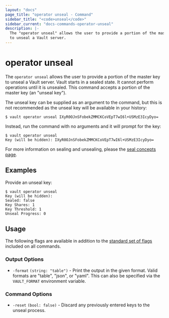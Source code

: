 ```yaml
---
layout: "docs"
page_title: "operator unseal - Command"
sidebar_title: "<code>unseal</code>"
sidebar_current: "docs-commands-operator-unseal"
description: |-
  The "operator unseal" allows the user to provide a portion of the master key
  to unseal a Vault server.
---
```


# operator unseal

The `operator unseal` allows the user to provide a portion of the master key to
unseal a Vault server. Vault starts in a sealed state. It cannot perform
operations until it is unsealed. This command accepts a portion of the master
key (an "unseal key").

The unseal key can be supplied as an argument to the command, but this is
not recommended as the unseal key will be available in your history:

```text
$ vault operator unseal IXyR0OJnSFobekZMMCKCoVEpT7wI6l+USMzE3IcyDyo=
```

Instead, run the command with no arguments and it will prompt for the key:

```text
$ vault operator unseal
Key (will be hidden): IXyR0OJnSFobekZMMCKCoVEpT7wI6l+USMzE3IcyDyo=
```

For more information on sealing and unsealing, please the [seal concepts
page](/docs/concepts/seal.html).


## Examples

Provide an unseal key:

```text
$ vault operator unseal
Key (will be hidden):
Sealed: false
Key Shares: 1
Key Threshold: 1
Unseal Progress: 0
```

## Usage

The following flags are available in addition to the [standard set of
flags](/docs/commands/index.html) included on all commands.

### Output Options

- `-format` `(string: "table")` - Print the output in the given format. Valid
  formats are "table", "json", or "yaml". This can also be specified via the
  `VAULT_FORMAT` environment variable.

### Command Options

- `-reset` `(bool: false)` - Discard any previously entered keys to the unseal
  process.
